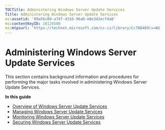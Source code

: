 ```yaml
---
TOCTitle: Administering Windows Server Update Services
Title: Administering Windows Server Update Services
ms:assetid: '89a56c89-a7df-4316-96a0-e8e342ecf4a8'
ms:contentKeyID: 18126500
ms:mtpsurl: 'https://technet.microsoft.com/cs-cz/library/Cc708469(v=WS.10)'
---
```


Administering Windows Server Update Services
============================================

This section contains background information and procedures for performing the major tasks involved in administering Windows Server Update Services.

**In this guide**

-   [Overview of Windows Server Update Services](https://technet.microsoft.com/10f776a2-8e7c-491c-832c-7f0c2be39cfe)
-   [Managing Windows Server Update Services](https://technet.microsoft.com/4b87c0d7-6bb2-42fe-b868-8c099b693c88)
-   [Monitoring Windows Server Update Services](https://technet.microsoft.com/07a90b4e-c06e-44ae-8606-4bd6b6656cb1)
-   [Securing Windows Server Update Services](https://technet.microsoft.com/f119b789-8d09-4e0e-8844-3d7c515be165)
